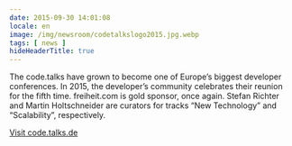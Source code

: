 ```yaml
---
date: 2015-09-30 14:01:08
locale: en
image: /img/newsroom/codetalkslogo2015.jpg.webp
tags: [ news ]
hideHeaderTitle: true
---
```


The code.talks have grown to become one of Europe’s biggest developer conferences. In 2015, the developer’s community celebrates their reunion for the fifth time. freiheit.com is gold sponsor, once again. Stefan Richter and Martin Holtschneider are curators for tracks “New Technology” and “Scalability”, respectively.


[Visit code.talks.de](https://www.codetalks.de/)